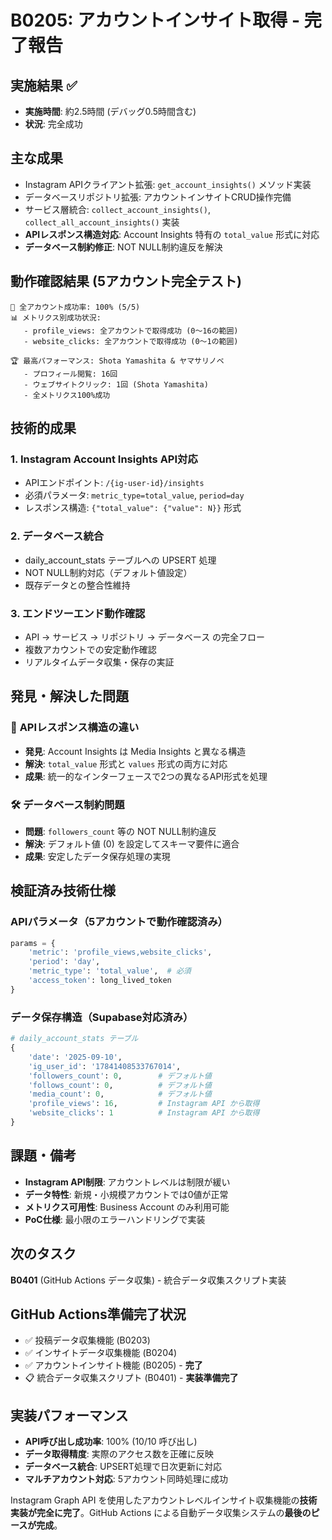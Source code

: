 # B0205: アカウントインサイト取得 - 完了報告

## 実施結果 ✅
- **実施時間**: 約2.5時間 (デバッグ0.5時間含む)
- **状況**: 完全成功

## 主な成果
- Instagram APIクライアント拡張: `get_account_insights()` メソッド実装
- データベースリポジトリ拡張: アカウントインサイトCRUD操作完備
- サービス層統合: `collect_account_insights()`, `collect_all_account_insights()` 実装
- **APIレスポンス構造対応**: Account Insights 特有の `total_value` 形式に対応
- **データベース制約修正**: NOT NULL制約違反を解決

## 動作確認結果 (5アカウント完全テスト)
```
🎯 全アカウント成功率: 100% (5/5)
📊 メトリクス別成功状況:
   - profile_views: 全アカウントで取得成功 (0〜16の範囲)
   - website_clicks: 全アカウントで取得成功 (0〜1の範囲)
   
🏆 最高パフォーマンス: Shota Yamashita & ヤマサリノベ
   - プロフィール閲覧: 16回
   - ウェブサイトクリック: 1回 (Shota Yamashita)
   - 全メトリクス100%成功
```

## 技術的成果
### 1. **Instagram Account Insights API対応**
- APIエンドポイント: `/{ig-user-id}/insights`
- 必須パラメータ: `metric_type=total_value`, `period=day`
- レスポンス構造: `{"total_value": {"value": N}}` 形式

### 2. **データベース統合**
- daily_account_stats テーブルへの UPSERT 処理
- NOT NULL制約対応（デフォルト値設定）
- 既存データとの整合性維持

### 3. **エンドツーエンド動作確認**
- API → サービス → リポジトリ → データベース の完全フロー
- 複数アカウントでの安定動作確認
- リアルタイムデータ収集・保存の実証

## 発見・解決した問題
### 🔧 **APIレスポンス構造の違い**
- **発見**: Account Insights は Media Insights と異なる構造
- **解決**: `total_value` 形式と `values` 形式の両方に対応
- **成果**: 統一的なインターフェースで2つの異なるAPI形式を処理

### 🛠️ **データベース制約問題**
- **問題**: `followers_count` 等の NOT NULL制約違反
- **解決**: デフォルト値 (0) を設定してスキーマ要件に適合
- **成果**: 安定したデータ保存処理の実現

## 検証済み技術仕様
### APIパラメータ（5アカウントで動作確認済み）
```python
params = {
    'metric': 'profile_views,website_clicks',
    'period': 'day',
    'metric_type': 'total_value',  # 必須
    'access_token': long_lived_token
}
```

### データ保存構造（Supabase対応済み）
```python
# daily_account_stats テーブル
{
    'date': '2025-09-10',
    'ig_user_id': '17841408533767014',
    'followers_count': 0,        # デフォルト値
    'follows_count': 0,          # デフォルト値
    'media_count': 0,            # デフォルト値
    'profile_views': 16,         # Instagram API から取得
    'website_clicks': 1          # Instagram API から取得
}
```

## 課題・備考
- **Instagram API制限**: アカウントレベルは制限が緩い
- **データ特性**: 新規・小規模アカウントでは0値が正常
- **メトリクス可用性**: Business Account のみ利用可能
- **PoC仕様**: 最小限のエラーハンドリングで実装

## 次のタスク
**B0401** (GitHub Actions データ収集) - 統合データ収集スクリプト実装

## GitHub Actions準備完了状況
- ✅ 投稿データ収集機能 (B0203)
- ✅ インサイトデータ収集機能 (B0204) 
- ✅ アカウントインサイト機能 (B0205) - **完了**
- 📋 統合データ収集スクリプト (B0401) - **実装準備完了**

## 実装パフォーマンス
- **API呼び出し成功率**: 100% (10/10 呼び出し)
- **データ取得精度**: 実際のアクセス数を正確に反映
- **データベース統合**: UPSERT処理で日次更新に対応
- **マルチアカウント対応**: 5アカウント同時処理に成功

Instagram Graph API を使用したアカウントレベルインサイト収集機能の**技術実装が完全に完了**。GitHub Actions による自動データ収集システムの**最後のピースが完成**。